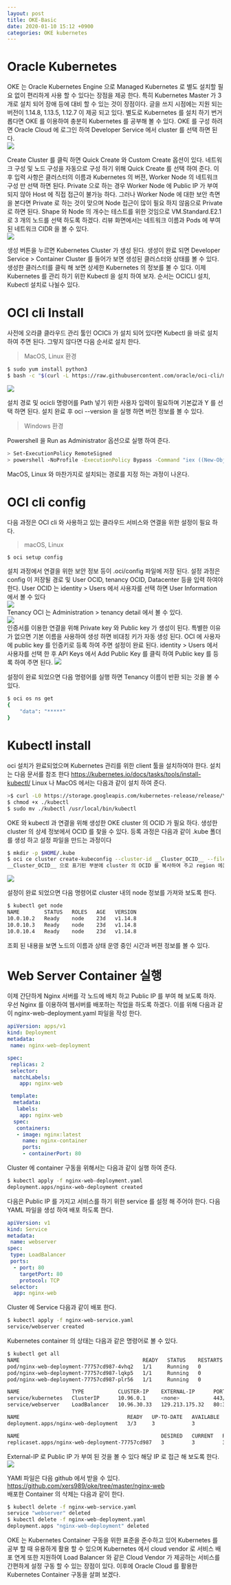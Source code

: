 ```yaml
---
layout: post
title: OKE-Basic
date: 2020-01-10 15:12 +0900
categories: OKE kubernetes
---
```

# Oracle Kubernetes
OKE 는 Oracle Kubernetes Engine 으로 Managed Kubernetes 로 별도 설치할 필요 없이 편리하게 사용 할 수 있다는 장점을 제공 한다. 특히 Kubernetes Master 가 3개로 설치 되어 장애 등에 대비 할 수 있는 것이 장점이다. 글을 쓰지 시점에는 지원 되는 버전이 1.14.8, 1.13.5, 1.12.7 이 제공 되고 있다.
별도로 Kubernetes 를 설치 하기 번거롭다면 OKE 를 이용하여 충분히 Kubernetes 를 공부해 볼 수 있다.
OKE 를 구성 하려면 Oracle Cloud 에 로그인 하여 Developer Service 에서 cluster 를 선택 하면 된다.  
![](/image/kubernetes/kubernetes-1.png)

Create Cluster 를 클릭 하면 Quick Create 와 Custom Create 옵션이 있다. 네트워크 구성 및 노드 구성을 자동으로 구성 하기 위해 Quick Create 를 선택 하여 준다. 이후 입력 사항은 클러스터의 이름과 Kubernetes 의 버젼, Worker Node 의 네트워크 구성 만 선택 하면 된다. Private 으로 하는 경우 Worker Node 에 Public IP 가 부여 되지 않아 Host 에 직접 접근이 불가능 하다. 그러나 Worker Node 에 대한 보안 측면을 본다면 Private 로 하는 것이 맞으며 Node 접근이 많이 필요 하지 않음으로 Private 로 하면 된다. Shape 와 Node 의 개수는 테스트를 위한 것임으로 VM.Standard.E2.1 로 3 개의 노드를 선택 하도록 하겠다. 리뷰 화면에서는 네트워크 이름과 Pods 에 부여된 네트워크 CIDR 을 볼 수 있다.  
![](/image/kubernetes/kubernetes-2.png)

생성 버튼을 누르면 Kubernetes Cluster 가 생성 된다.
생성이 완료 되면 Developer Service > Container Cluster 를 들어가 보면 생성된 클러스터와 상태를 볼 수 있다. 생성한 클러스터를 클릭 해 보면 상세한 Kubernetes 의 정보를 볼 수 있다.
이제 Kubernetes 를 관리 하기 위한 Kubectl 을 설치 하여 보자.
순서는 OCICLI 설치, Kubectl 설치로 나뉠수 있다.

# OCI cli Install
사전에 오라클 클라우드 관리 툴인 OCICli 가 설치 되어 있다면 Kubectl 을 바로 설치 하여 주면 된다. 그렇지 않다면 다음 순서로 설치 한다.

> MacOS, Linux 환경  
```bash
$ sudo yum install python3  
$ bash -c "$(curl -L https://raw.githubusercontent.com/oracle/oci-cli/master/scripts/install/install.sh)"
```

![](/image/kubernetes/kubernetes-3.png)  

설치 경로 및 ocicli 명령어를 Path 넣기 위한 사용자 입력이 필요하며 기본값과 Y 를 선택 하면 된다.
설치 완료 후 oci --version 을 실행 하면 버전 정보를 볼 수 있다.

> Windows 환경  

Powershell 을 Run as Administrator 옵션으로 실행 하여 준다.  
```bash
> Set-ExecutionPolicy RemoteSigned  
> powershell -NoProfile -ExecutionPolicy Bypass -Command "iex ((New-Object System.Net.WebClient).DownloadString('https://raw.githubusercontent.com/oracle/oci-cli/master/scripts/install/install.ps1'))"
```
MacOS, Linux 와 마찬가지로 설치되는 경로를 지정 하는 과정이 나온다.

# OCI cli config
다음 과정은 OCI cli 와 사용하고 있는 클라우드 서비스와 연결을 위한 설정이 필요 하다.
> macOS, Linux   
```bash
$ oci setup config
```  

설치 과정에서 연결을 위한 보안 정보 등이 .oci/config 파일에 저장 된다. 설정 과정은 config 이 저장될 경로 및 User OCID, tenancy OCID, Datacenter 등을 입력 하여야 한다. 
User OCID 는 identity > Users 에서 사용자를 선택 하면 User Information 에서 볼 수 있다  
![](/image/kubernetes/kubernetes-4.png)  
Tenancy OCI 는 Administration > tenancy detail 에서 볼 수 있다.  
![](/image/kubernetes/kubernetes-5.png)   
인증서를 이용한 연결을 위해 Private key 와 Public key 가 생성이 된다. 특별한 이유가 없으면 기본 이름을 사용하여 생성 하면 비대칭 키가 자동 생성 된다. OCI 에 사용자에 public key 를 인증키로 등록 하여 주면 설정이 완료 된다. identity > Users 에서 사용자를 선택 한 후 API Keys 에서 Add Public Key 를 클릭 하여 Public key 를 등록 하여 주면 된다.
![](/image/kubernetes/kubernetes-6.png)   

설정이 완료 되었으면 다음 명령어를 실행 하면 Tenancy 이름이 반환 되는 것을 볼 수 있다. 
```bash 
$ oci os ns get  
{  
    "data": "*****"  
}  
```
# Kubectl install
oci 설치가 완료되었으며 Kubernetes 관리를 위한 client 툴을 설치하여야 한다. 설치는 다음 문서를 참조 한다
<https://kubernetes.io/docs/tasks/tools/install-kubectl/>
Linux 나 MacOS 에서는 다음과 같이 설치 하여 준다.
```bash 
>$ curl -L0 https://storage.googleapis.com/kubernetes-release/release/\`curl -s https://storage.googleapis.com/kubernetes-release/release/stable.txt\`/bin/linux/amd64/kubectl  
$ chmod +x ./kubectl  
$ sudo mv ./kubectl /usr/local/bin/kubectl  
```
OKE 와 kubectl 과 연결을 위해 생성한 OKE cluster 의 OCID 가 필요 하다. 생성한 cluster 의 상세 정보에서 OCID 를 찾을 수 있다.
등록 과정은 다음과 같이 .kube 폴더를 생성 하고 설정 파일을 만드는 과정이다
```bash 
$ mkdir -p $HOME/.kube  
$ oci ce cluster create-kubeconfig --cluster-id __Cluster_OCID__ --file $HOME/.kube/config --region us-ashburn-1 --token-version 2.0.0  
__Cluster_OCID__ 으로 표기된 부분에 cluster 의 OCID 를 복사하여 주고 region 에는 생성한 cluster 의 지역을 입력 하여 준다.  
```
![](/image/kubernetes/kubernetes-7.png)   

설정이 완료 되었으면 다음 명령어로 cluster 내의 node 정보를 가져와 보도록 한다.
```bash
$ kubectl get node  
NAME        STATUS   ROLES   AGE   VERSION  
10.0.10.2   Ready    node    23d   v1.14.8  
10.0.10.3   Ready    node    23d   v1.14.8  
10.0.10.4   Ready    node    23d   v1.14.8  
```

조회 된 내용을 보면 노드의 이름과 상태 운영 중인 시간과 버젼 정보를 볼 수 있다.


# Web Server Container 실행
이제 간단하게 Nginx 서버를 각 노드에 배치 하고 Public IP 를 부여 해 보도록 하자.  
우선 Nginx 를 이용하여 웹서버를 배포하는 작업을 하도록 하겠다. 이를 위해 다음과 같이 nginx-web-deployment.yaml 파일을 작성 한다.  
```yaml 
apiVersion: apps/v1
kind: Deployment
metadata:
 name: nginx-web-deployment

spec:
 replicas: 2
 selector:
  matchLabels:
    app: nginx-web

 template:
  metadata:
   labels:
    app: nginx-web
  spec:
   containers:
   - image: nginx:latest
     name: nginx-container
     ports:
     - containerPort: 80
```

Cluster 에 container 구동을 위해서는 다음과 같이 실행 하여 준다.
```bash
$ kubectl apply -f nginx-web-deployment.yaml  
deployment.apps/nginx-web-deployment created  
```
다음은 Public IP 를 가지고 서비스를 하기 위한 service 를 설정 해 주어야 한다. 다음 YAML 파일을 생성 하여 배포 하도록 한다.
```yaml 
apiVersion: v1
kind: Service
metadata:
 name: webserver
spec:
 type: LoadBalancer
 ports:
  - port: 80
    targetPort: 80
    protocol: TCP
 selector:
  app: nginx-web
```

Cluster 에 Service 다음과 같이 배포 한다.
```bash
$ kubectl apply -f nginx-web-service.yaml  
service/webserver created
```
Kubernetes container 의 상태는 다음과 같은 명령어로 볼 수 있다.  
```bash
$ kubectl get all  
NAME                                        READY   STATUS    RESTARTS   AGE  
pod/nginx-web-deployment-77757cd987-4vhq2   1/1     Running   0          5m11s    
pod/nginx-web-deployment-77757cd987-lqkp5   1/1     Running   0          5m11s  
pod/nginx-web-deployment-77757cd987-plr56   1/1     Running   0          5m11s  

NAME                 TYPE           CLUSTER-IP    EXTERNAL-IP      PORT(S)        AGE  
service/kubernetes   ClusterIP      10.96.0.1     <none>           443/TCP        23d  
service/webserver    LoadBalancer   10.96.30.33   129.213.175.32   80:32244/TCP   53s  

NAME                                   READY   UP-TO-DATE   AVAILABLE   AGE  
deployment.apps/nginx-web-deployment   3/3     3            3           5m11s  

NAME                                              DESIRED   CURRENT   READY   AGE  
replicaset.apps/nginx-web-deployment-77757cd987   3         3         3       5m11s  
```

External-IP 로 Public IP 가 부여 된 것을 볼 수 있다 해당 IP 로 접근 해 보도록 한다.
![](/image/kubernetes/kubernetes-8.png)   

YAMl 파일은 다음 github 에서 받을 수 있다.  <https://github.com/xers989/oke/tree/master/nginx-web>  
배포한 Container 의 삭제는 다음과 같이 한다.  
```bash
$ kubectl delete -f nginx-web-service.yaml
service "webserver" deleted
$ kubectl delete -f nginx-web-deployment.yaml 
deployment.apps "nginx-web-deployment" deleted
```

OKE 는 Kubernetes Container 구동을 위한 표준을 준수하고 있어 Kubernetes 를 공부 할 때 유용하게 활용 할 수 있으며 Kubernetes 에서 cloud vendor 로 서비스 배포 연계 또한 지원하여 Load Balancer 와 같은 Cloud Vendor 가 제공하는 서비스를 간편하게 설정 구동 할 수 있는 장점이 있다. 이후에 Oracle Cloud 를 활용한 Kubernetes Container 구동을 살펴 보겠다.